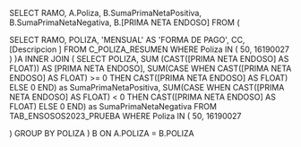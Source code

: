 SELECT RAMO, A.Poliza, 
B.SumaPrimaNetaPositiva, 
B.SumaPrimaNetaNegativa, B.[PRIMA NETA ENDOSO]
FROM (

SELECT RAMO, POLIZA, 'MENSUAL' AS 'FORMA DE PAGO',  CC, [Descripcion ]
FROM C_POLIZA_RESUMEN WHERE Poliza IN (
50, 16190027
) 
	)A
INNER JOIN ( SELECT  POLIZA, 
SUM (CAST([PRIMA NETA ENDOSO] AS FLOAT)) AS [PRIMA NETA ENDOSO],
SUM(CASE WHEN CAST([PRIMA NETA ENDOSO] AS FLOAT) >= 0 THEN  CAST([PRIMA NETA ENDOSO] AS FLOAT) ELSE 0 END) as SumaPrimaNetaPositiva,
SUM(CASE WHEN CAST([PRIMA NETA ENDOSO] AS FLOAT) < 0 THEN CAST([PRIMA NETA ENDOSO] AS FLOAT) ELSE 0 END) as SumaPrimaNetaNegativa
FROM  TAB_ENSOSOS2023_PRUEBA WHERE  Poliza IN (
50, 16190027

)  GROUP BY  POLIZA
	) B 
ON A.POLIZA = B.POLIZA
